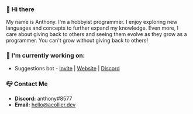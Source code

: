 ### 👋 Hi there
My name is Anthony. I'm a hobbyist programmer. I enjoy exploring new languages and concepts to further expand my knowledge. Even more, I care about giving back to others and seeing them evolve as they grow as a programmer. You can't grow without giving back to others!

### 🔭 I'm currently working on:  
- Suggestions bot - [Invite](https://discord.com/oauth2/authorize?client_id=474051954998509571&scope=bot&permissions=355392) | [Website](https://suggestionsbot.com) | [Discord](https://discord.gg/ntXkRan)

### 📪 Contact Me
- **Discord:** anthony#8577
- **Email:** [hello@acollier.dev](mailto:hello@acollier.dev)
